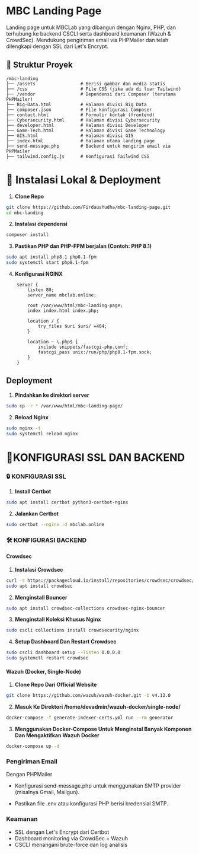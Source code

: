 # MBC Landing Page
Landing page untuk MBCLab yang dibangun dengan Nginx, PHP, dan terhubung ke backend CSCLI serta dashboard keamanan (Wazuh & CrowdSec). Mendukung pengiriman email via PHPMailer dan telah dilengkapi dengan SSL dari Let's Encrypt.
## 🧾 Struktur Proyek
```text
/mbc-landing
├── /assets           		# Berisi gambar dan media statis
├── /css              		# File CSS (jika ada di luar Tailwind)
├── /vendor           		# Dependensi dari Composer (terutama PHPMailer)
├── Big-Data.html     		# Halaman divisi Big Data
├── composer.json     		# File konfigurasi Composer
├── contact.html      		# Formulir kontak (frontend)
├── Cybersecurity.html		# Halaman divisi Cybersecurity
├── developer.html    		# Halaman divisi Developer
├── Game-Tech.html    		# Halaman divisi Game Technology
├── GIS.html          		# Halaman divisi GIS
├── index.html        		# Halaman utama landing page
├── send-message.php  		# Backend untuk mengirim email via PHPMailer
├── tailwind.config.js		# Konfigurasi Tailwind CSS
```
# 🚀 Instalasi Lokal & Deployment
1. **Clone Repo**
```bash
git clone https://github.com/FirdausYudha/mbc-landing-page.git
cd mbc-landing
```
2. **Instalasi dependensi**
```bash
composer install
```
3. **Pastikan PHP dan PHP-FPM berjalan (Contoh: PHP 8.1)**
```bash
sudo apt install php8.1 php8.1-fpm
sudo systemctl start php8.1-fpm
```
4. **Konfigurasi NGINX**
```nginx
	server {
		listen 80;
		server_name mbclab.online;

		root /var/www/html/mbc-landing-page;
		index index.html index.php;

		location / {
			try_files $uri $uri/ =404;
		}

		location ~ \.php$ {
			include snippets/fastcgi-php.conf;
			fastcgi_pass unix:/run/php/php8.1-fpm.sock;
		}
	}
```
## Deployment
1. **Pindahkan ke direktori server**
```bash
sudo cp -r * /var/www/html/mbc-landing-page/
```
2. **Reload Nginx**
```bash
sudo nginx -t
sudo systemctl reload nginx
```


# 📄KONFIGURASI SSL DAN BACKEND
### 🔒 KONFIGURASI SSL
1. **Install Certbot**
```bash
sudo apt install certbot python3-certbot-nginx
```
2. **Jalankan Certbot**
```bash
sudo certbot --nginx -d mbclab.online
```
### 🛠️ KONFIGURASI BACKEND
#### Crowdsec
1. **Instalasi Crowdsec**
```bash
curl -s https://packagecloud.io/install/repositories/crowdsec/crowdsec/script.deb.sh | sudo bash
sudo apt install crowdsec
```
2. **Menginstall Bouncer**
```bash
sudo apt install crowdsec-collections crowdsec-nginx-bouncer
```
3. **Menginstall Koleksi Khusus Nginx**
```bash
sudo cscli collections install crowdsecurity/nginx
```
4. **Setup Dashboard Dan Restart Crowdsec**
```bash
sudo cscli dashboard setup --listen 0.0.0.0
sudo systemctl restart crowdsec
```
#### Wazuh (Docker, Single-Node)
1. **Clone Repo Dari Official Website**
```bash
git clone https://github.com/wazuh/wazuh-docker.git -b v4.12.0
```
2. **Masuk Ke Direktori /home/devadmin/wazuh-docker/single-node/**
```bash
docker-compose -f generate-indexer-certs.yml run --rm generator
```
3. **Menggunakan Docker-Compose Untuk Menginstal Banyak Komponen Dan Mengaktifkan Wazuh Docker**
```bash
docker-compose up -d
```
### Pengiriman Email
Dengan PHPMailer
- Konfigurasi send-message.php untuk menggunakan SMTP provider (misalnya Gmail, Mailgun).

- Pastikan file .env atau konfigurasi PHP berisi kredensial SMTP.
### Keamanan
- SSL dengan Let's Encrypt dari Certbot
- Dashboard monitoring via CrowdSec + Wazuh
- CSCLI menangani brute-force dan log analisis
